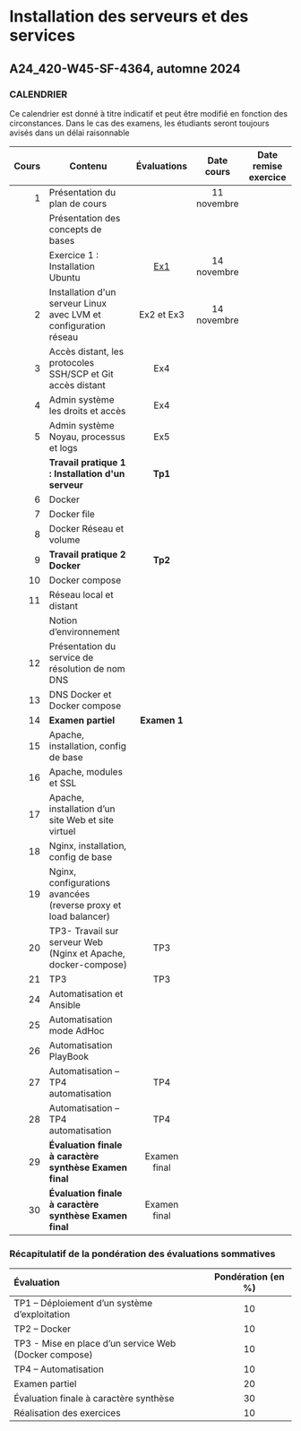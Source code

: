 # Installation des serveurs et des services 
## A24_420-W45-SF-4364, automne 2024

### CALENDRIER

Ce calendrier est donné à titre indicatif et peut être modifié en fonction des circonstances. Dans le cas des examens, les étudiants seront toujours avisés dans un délai raisonnable

|Cours	|Contenu|Évaluations| Date cours | Date remise exercice   
|----------:|-------------|:------:|:------:|:------:|
|1|	Présentation du plan de cours ||11 novembre|
| | Présentation des concepts de bases||
| |Exercice 1 : Installation Ubuntu |[Ex1](Exercices/Exercice01_InstallationClient.md)|	14 novembre|
|2|	Installation d'un serveur Linux avec LVM et configuration réseau	 |Ex2 et Ex3|14 novembre|
|3|	Accès distant, les protocoles SSH/SCP et Git accès distant |Ex4|
|4|	Admin système les droits et accès |Ex4|
|5|	Admin système Noyau, processus et logs |Ex5|
|| **Travail pratique 1 : Installation d'un serveur** |**Tp1**||
|6|	Docker	 ||
|7|	Docker file	 ||
|8|	Docker Réseau et volume	 ||
|9|	**Travail pratique 2 Docker**	 |**Tp2**| 
|10|	Docker compose	 ||
|11|	Réseau local et distant ||
||Notion d’environnement	 ||
|12|	Présentation du service de résolution de nom DNS	 ||
|13|	DNS Docker et Docker compose	 ||
|14|	**Examen partiel** |**Examen 1**|
|15|	Apache, installation, config de base	 ||
|16|	Apache, modules et SSL	 ||
|17|	Apache, installation d’un site Web et site virtuel	 ||
|18|	Nginx, installation, config de base	 ||
|19|	Nginx, configurations avancées (reverse proxy et load balancer) ||	
|20|	TP3- Travail sur serveur Web (Nginx et Apache, docker-compose)	|TP3|
|21|	TP3	|TP3|
|24|	Automatisation et Ansible||
|25|	Automatisation mode AdHoc||
|26|	Automatisation PlayBook	||
|27|	Automatisation – TP4 automatisation	|TP4|
|28|	Automatisation – TP4 automatisation	|TP4|
|29|	**Évaluation finale à caractère synthèse	Examen final**|Examen final||
|30|	**Évaluation finale à caractère synthèse	Examen final**|Examen final||

### Récapitulatif de la pondération des évaluations sommatives

|Évaluation | Pondération (en %) |
|:-------------|:------:|
|TP1 – Déploiement d’un système d’exploitation	| 10|
|TP2 – Docker	|10|
|TP3 - Mise en place d’un service Web (Docker compose)	| 10|
|TP4 – Automatisation	| 10|
|Examen partiel	| 20|
|Évaluation finale à caractère synthèse	 |30|
|Réalisation des exercices	|10|